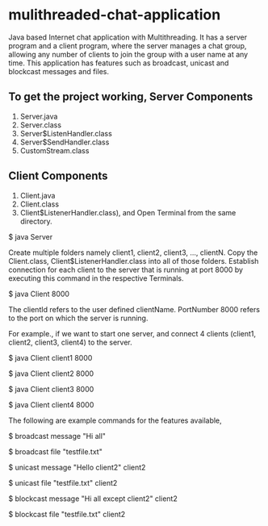 # mulithreaded-chat-application
Java based Internet chat application with Multithreading. It has a server program and a client program, where the server manages a chat group, allowing any number of clients to join the group with a user name at any time. This application has features such as broadcast, unicast and blockcast messages and files. 

To get the project working, 
Server Components
-----------------
1. Server.java
2. Server.class
3. Server$ListenHandler.class
4. Server$SendHandler.class
5. CustomStream.class

Client Components
------------------ 
1. Client.java 
2. Client.class
3. Client$ListenerHandler.class), and Open Terminal from the same directory. 

$ java Server

Create multiple folders namely client1, client2, client3, ..., clientN.
Copy the Client.class, Client$ListenerHandler.class into all of those folders.
Establish connection for each client to the server that is running at port 8000 by executing this command in the respective Terminals.

$ java Client <clientId> 8000

The clientId refers to the user defined clientName. PortNumber 8000 refers to the port on which the server is running. 

For example., if we want to start one server, and connect 4 clients (client1, client2, client3, client4) to the server. 

$ java Client client1 8000

$ java Client client2 8000

$ java Client client3 8000

$ java Client client4 8000

The following are example commands for the features available, 

$ broadcast message "Hi all" 

$ broadcast file "testfile.txt" 

$ unicast message "Hello client2" client2

$ unicast file "testfile.txt" client2

$ blockcast message "Hi all except client2" client2

$ blockcast file "testfile.txt" client2
